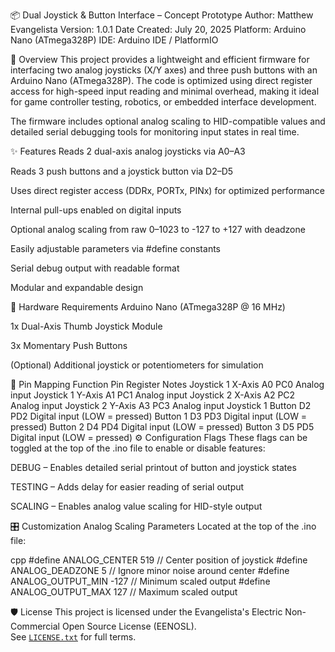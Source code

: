 📦 Dual Joystick & Button Interface – Concept Prototype
Author: Matthew Evangelista Version: 1.0.1 Date Created: July 20, 2025 Platform: Arduino Nano (ATmega328P) IDE: Arduino IDE / PlatformIO

🧠 Overview
This project provides a lightweight and efficient firmware for interfacing two analog joysticks (X/Y axes) and three push buttons with an Arduino Nano (ATmega328P). The code is optimized using direct register access for high-speed input reading and minimal overhead, making it ideal for game controller testing, robotics, or embedded interface development.

The firmware includes optional analog scaling to HID-compatible values and detailed serial debugging tools for monitoring input states in real time.

✨ Features
Reads 2 dual-axis analog joysticks via A0–A3

Reads 3 push buttons and a joystick button via D2–D5

Uses direct register access (DDRx, PORTx, PINx) for optimized performance

Internal pull-ups enabled on digital inputs

Optional analog scaling from raw 0–1023 to -127 to +127 with deadzone

Easily adjustable parameters via #define constants

Serial debug output with readable format

Modular and expandable design

🔧 Hardware Requirements
Arduino Nano (ATmega328P @ 16 MHz)

1x Dual-Axis Thumb Joystick Module

3x Momentary Push Buttons

(Optional) Additional joystick or potentiometers for simulation

🧬 Pin Mapping
Function	Pin	Register	Notes
Joystick 1 X-Axis	A0	PC0	Analog input
Joystick 1 Y-Axis	A1	PC1	Analog input
Joystick 2 X-Axis	A2	PC2	Analog input
Joystick 2 Y-Axis	A3	PC3	Analog input
Joystick 1 Button	D2	PD2	Digital input (LOW = pressed)
Button 1	D3	PD3	Digital input (LOW = pressed)
Button 2	D4	PD4	Digital input (LOW = pressed)
Button 3	D5	PD5	Digital input (LOW = pressed)
⚙️ Configuration Flags
These flags can be toggled at the top of the .ino file to enable or disable features:

DEBUG – Enables detailed serial printout of button and joystick states

TESTING – Adds delay for easier reading of serial output

SCALING – Enables analog value scaling for HID-style output

🎛️ Customization
Analog Scaling Parameters
Located at the top of the .ino file:

cpp
#define ANALOG_CENTER     519    // Center position of joystick
#define ANALOG_DEADZONE   5      // Ignore minor noise around center
#define ANALOG_OUTPUT_MIN -127   // Minimum scaled output
#define ANALOG_OUTPUT_MAX 127    // Maximum scaled output

🛡️ License
This project is licensed under the Evangelista's Electric Non-Commercial Open Source License (EENOSL).  
See [`LICENSE.txt`](./LICENSE.txt) for full terms.  

